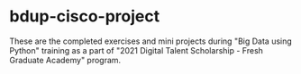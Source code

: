 # bdup-cisco-project
These are the completed exercises and mini projects during "Big Data using Python" training as a part of "2021 Digital Talent Scholarship - Fresh Graduate Academy" program.
